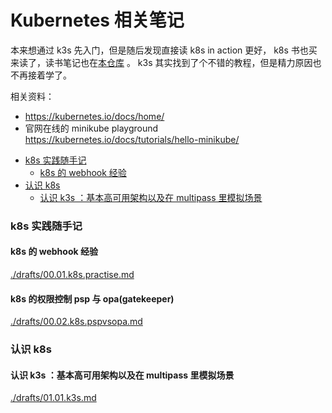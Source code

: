 # Kubernetes 相关笔记

本来想通过 k3s 先入门，但是随后发现直接读 k8s in action 更好， k8s 书也买来读了，读书笔记也在[本仓库](../../../books/k8sinaction/README.md) 。 k3s 其实找到了个不错的教程，但是精力原因也不再接着学了。

相关资料：
- https://kubernetes.io/docs/home/
- 官网在线的 minikube playground https://kubernetes.io/docs/tutorials/hello-minikube/

<!-- @import "[TOC]" {cmd="toc" depthFrom=3 depthTo=6 orderedList=false} -->

<!-- code_chunk_output -->

- [k8s 实践随手记](#k8s-实践随手记)
  - [k8s 的 webhook 经验](#k8s-的-webhook-经验)
- [认识 k8s](#认识-k8s)
  - [认识 k3s ：基本高可用架构以及在 multipass 里模拟场景](#认识-k3s-基本高可用架构以及在-multipass-里模拟场景)

<!-- /code_chunk_output -->

### k8s 实践随手记

#### k8s 的 webhook 经验

[./drafts/00.01.k8s.practise.md](./drafts/00.01.k8s.practise.md)

#### k8s 的权限控制 psp 与 opa(gatekeeper)

[./drafts/00.02.k8s.pspvsopa.md](./drafts/00.02.k8s.pspvsopa.md)

### 认识 k8s

#### 认识 k3s ：基本高可用架构以及在 multipass 里模拟场景

[./drafts/01.01.k3s.md](./drafts/01.01.k3s.md)

